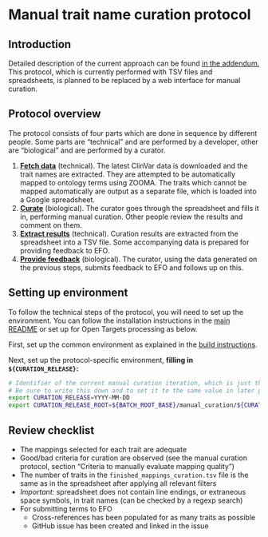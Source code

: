 # Manual trait name curation protocol

## Introduction

Detailed description of the current approach can be found [in the addendum.](detailed-description.md) This protocol, which is currently performed with TSV files and spreadsheets, is planned to be replaced by a web interface for manual curation.

## Protocol overview
The protocol consists of four parts which are done in sequence by different people. Some parts are “technical” and are performed by a developer, other are “biological” and are performed by a curator.
1. [**Fetch data**](step1-fetch-clinvar-data.md) (technical). The latest ClinVar data is downloaded and the trait names are extracted. They are attempted to be automatically mapped to ontology terms using ZOOMA. The traits which cannot be mapped automatically are output as a separate file, which is loaded into a Google spreadsheet.
1. [**Curate**](step2-manual-curation.md) (biological). The curator goes through the spreadsheet and fills it in, performing manual curation. Other people review the results and comment on them.
1. [**Extract results**](step3-export-results.md) (technical). Curation results are extracted from the spreadsheet into a TSV file. Some accompanying data is prepared for providing feedback to EFO.
1. [**Provide feedback**](step4-submit-efo-feedback.md) (biological). The curator, using the data generated on the previous steps, submits feedback to EFO and follows up on this.

## Setting up environment
To follow the technical steps of the protocol, you will need to set up the environment.
You can follow the installation instructions in the [main README](../../README.md) or set up for Open Targets processing as below.

First, set up the common environment as explained in the [build instructions](../open-targets/environment.md).

Next, set up the protocol-specific environment, **filling in `${CURATION_RELEASE}`:**
```bash
# Identifier of the current manual curation iteration, which is just the current date.
# Be sure to write this down and to set it to the same value in later parts of this protocol.
export CURATION_RELEASE=YYYY-MM-DD
export CURATION_RELEASE_ROOT=${BATCH_ROOT_BASE}/manual_curation/${CURATION_RELEASE}
```

## Review checklist
* The mappings selected for each trait are adequate
* Good/bad criteria for curation are observed (see the manual curation protocol, section “Criteria to manually evaluate mapping quality”)
* The number of traits in the `finished_mappings_curation.tsv` file is the same as in the spreadsheet after applying all relevant filters
* _Important:_ spreadsheet does not contain line endings, or extraneous space symbols, in trait names (can be checked by a regexp search)
* For submitting terms to EFO
  + Cross-references has been populated for as many traits as possible
  + GitHub issue has been created and linked in the issue
